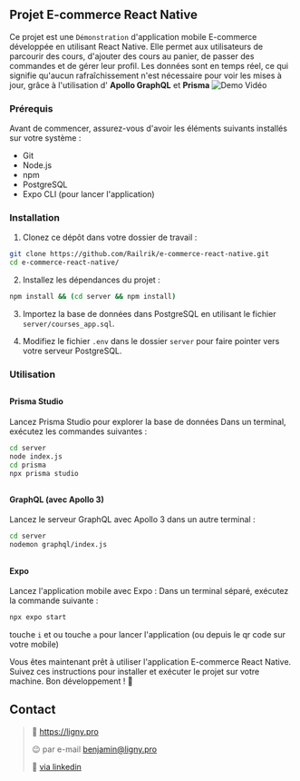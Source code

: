 ## Projet E-commerce React Native

Ce projet est une `Démonstration` d'application mobile E-commerce développée en utilisant React Native. Elle permet aux utilisateurs de parcourir des cours, d'ajouter des cours au panier, de passer des commandes et de gérer leur profil. Les données sont en temps réel, ce qui signifie qu'aucun rafraîchissement n'est nécessaire pour voir les mises à jour, grâce à l'utilisation d' **Apollo GraphQL** et **Prisma**
![Demo Vidéo](https://ligny.pro/assets/ecommerce-rn-1.gif)

### Prérequis

Avant de commencer, assurez-vous d'avoir les éléments suivants installés sur votre système :

- Git
- Node.js
- npm
- PostgreSQL
- Expo CLI (pour lancer l'application)

### Installation

1. Clonez ce dépôt dans votre dossier de travail :

```sh
git clone https://github.com/Railrik/e-commerce-react-native.git
cd e-commerce-react-native/
```

2. Installez les dépendances du projet :

```sh
npm install && (cd server && npm install)
```

3. Importez la base de données dans PostgreSQL en utilisant le fichier `server/courses_app.sql`.

4. Modifiez le fichier `.env` dans le dossier `server` pour faire pointer vers votre serveur PostgreSQL.

### Utilisation

##

#### Prisma Studio

Lancez Prisma Studio pour explorer la base de données
Dans un terminal, exécutez les commandes suivantes :

```sh
cd server
node index.js
cd prisma
npx prisma studio
```

##

#### GraphQL (avec Apollo 3)

Lancez le serveur GraphQL avec Apollo 3 dans un autre terminal :

```sh
cd server
nodemon graphql/index.js
```

##

#### Expo

Lancez l'application mobile avec Expo :
Dans un terminal séparé, exécutez la commande suivante :

```sh
npx expo start
```

touche `i` et ou touche `a` pour lancer l'application (ou depuis le qr code sur votre mobile)

Vous êtes maintenant prêt à utiliser l'application E-commerce React Native. Suivez ces instructions pour installer et exécuter le projet sur votre machine. Bon développement ! 🚀

## Contact

> :link: https://ligny.pro
>
> :wink: par e-mail benjamin@ligny.pro
>
> :fist_right: [via linkedin](https://www.linkedin.com/in/benjamin-ligny/)
